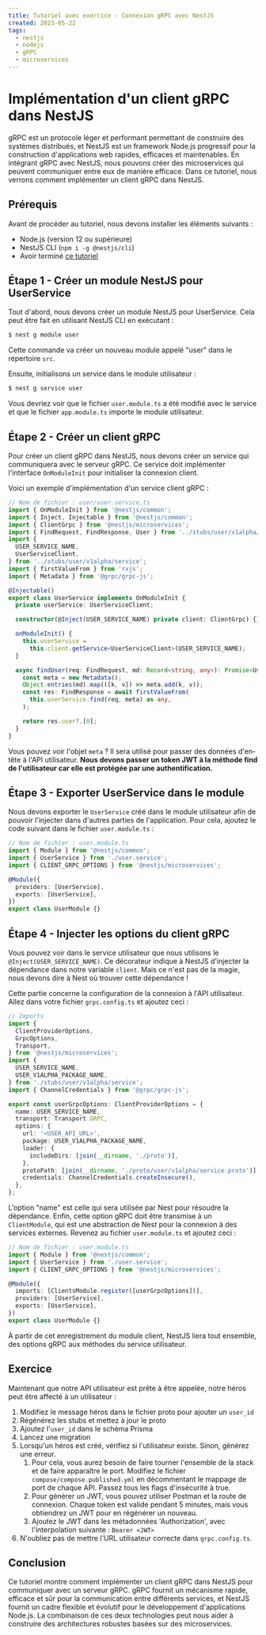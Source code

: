 ```yaml
---
title: Tutoriel avec exercice - Connexion gRPC avec NestJS
created: 2023-05-22
tags:
  - nestjs
  - nodejs
  - gRPC
  - microservices
---
```


# Implémentation d'un client gRPC dans NestJS

gRPC est un protocole léger et performant permettant de construire des systèmes distribués, et NestJS est un framework Node.js progressif pour la construction d'applications web rapides, efficaces et maintenables. En intégrant gRPC avec NestJS, nous pouvons créer des microservices qui peuvent communiquer entre eux de manière efficace. Dans ce tutoriel, nous verrons comment implémenter un client gRPC dans NestJS.

## Prérequis

Avant de procéder au tutoriel, nous devons installer les éléments suivants :

- Node.js (version 12 ou supérieure)
- NestJS CLI (`npm i -g @nestjs/cli`)
- Avoir terminé [ce tutoriel](/fr/microservices/1-nestjs-grpc)

## Étape 1 - Créer un module NestJS pour UserService

Tout d'abord, nous devons créer un module NestJS pour UserService. Cela peut être fait en utilisant NestJS CLI en exécutant :

```bash
$ nest g module user
```

Cette commande va créer un nouveau module appelé "user" dans le répertoire `src`.

Ensuite, initialisons un service dans le module utilisateur :
```bash
$ nest g service user
```

Vous devriez voir que le fichier `user.module.ts` a été modifié avec le service et que le fichier `app.module.ts` importe le module utilisateur.

## Étape 2 - Créer un client gRPC

Pour créer un client gRPC dans NestJS, nous devons créer un service qui communiquera avec le serveur gRPC. Ce service doit implémenter l'interface `OnModuleInit` pour initialiser la connexion client.

Voici un exemple d'implémentation d'un service client gRPC :

```typescript
// Nom de fichier : user/user.service.ts
import { OnModuleInit } from '@nestjs/common';
import { Inject, Injectable } from '@nestjs/common';
import { ClientGrpc } from '@nestjs/microservices';
import { FindRequest, FindResponse, User } from '../stubs/user/v1alpha/message';
import {
  USER_SERVICE_NAME,
  UserServiceClient,
} from '../stubs/user/v1alpha/service';
import { firstValueFrom } from 'rxjs';
import { Metadata } from '@grpc/grpc-js';

@Injectable()
export class UserService implements OnModuleInit {
  private userService: UserServiceClient;

  constructor(@Inject(USER_SERVICE_NAME) private client: ClientGrpc) {}

  onModuleInit() {
    this.userService =
      this.client.getService<UserServiceClient>(USER_SERVICE_NAME);
  }

  async findUser(req: FindRequest, md: Record<string, any>): Promise<User> {
    const meta = new Metadata();
    Object.entries(md).map(([k, v]) => meta.add(k, v));
    const res: FindResponse = await firstValueFrom(
      this.userService.find(req, meta) as any,
    );

    return res.user?.[0];
  }
}
```

Vous pouvez voir l'objet `meta` ? Il sera utilisé pour passer des données d'en-tête à l'API utilisateur. **Nous devons passer un token JWT à la méthode find de l'utilisateur car elle est protégée par une authentification.**

## Étape 3 - Exporter UserService dans le module

Nous devons exporter le `UserService` créé dans le module utilisateur afin de pouvoir l'injecter dans d'autres parties de l'application. Pour cela, ajoutez le code suivant dans le fichier `user.module.ts` :

```typescript
// Nom de fichier : user.module.ts
import { Module } from '@nestjs/common';
import { UserService } from './user.service';
import { CLIENT_GRPC_OPTIONS } from '@nestjs/microservices';

@Module({
  providers: [UserService],
  exports: [UserService],
})
export class UserModule {}
```


## Étape 4 - Injecter les options du client gRPC

Vous pouvez voir dans le service utilisateur que nous utilisons le `@Inject(USER_SERVICE_NAME)`. Ce décorateur indique à NestJS d'injecter la dépendance dans notre variable `client`. Mais ce n'est pas de la magie, nous devons dire à Nest où trouver cette dépendance !

Cette partie concerne la configuration de la connexion à l'API utilisateur. Allez dans votre fichier `grpc.config.ts` et ajoutez ceci :
```typescript
// Imports
import {
  ClientProviderOptions,
  GrpcOptions,
  Transport,
} from '@nestjs/microservices';
import {
  USER_SERVICE_NAME,
  USER_V1ALPHA_PACKAGE_NAME,
} from './stubs/user/v1alpha/service';
import { ChannelCredentials } from '@grpc/grpc-js';

export const userGrpcOptions: ClientProviderOptions = {
  name: USER_SERVICE_NAME,
  transport: Transport.GRPC,
  options: {
    url: '<USER_API_URL>',
    package: USER_V1ALPHA_PACKAGE_NAME,
    loader: {
      includeDirs: [join(__dirname, './proto')],
    },
    protoPath: [join(__dirname, './proto/user/v1alpha/service.proto')],
    credentials: ChannelCredentials.createInsecure(),
  },
};
```

L'option "name" est celle qui sera utilisée par Nest pour résoudre la dépendance. Enfin, cette option gRPC doit être transmise à un `ClientModule`, qui est une abstraction de Nest pour la connexion à des services externes. Revenez au fichier `user.module.ts` et ajoutez ceci :
```typescript
// Nom de fichier : user.module.ts
import { Module } from '@nestjs/common';
import { UserService } from './user.service';
import { CLIENT_GRPC_OPTIONS } from '@nestjs/microservices';

@Module({
  imports: [ClientsModule.register([userGrpcOptions])],
  providers: [UserService],
  exports: [UserService],
})
export class UserModule {}
```

À partir de cet enregistrement du module client, NestJS liera tout ensemble, des options gRPC aux méthodes du service utilisateur.

## Exercice

Maintenant que notre API utilisateur est prête à être appelée, notre héros peut être affecté à un utilisateur :
1. Modifiez le message héros dans le fichier proto pour ajouter un `user_id`
2. Régénérez les stubs et mettez à jour le proto
3. Ajoutez l'`user_id` dans le schéma Prisma
4. Lancez une migration
5. Lorsqu'un héros est créé, vérifiez si l'utilisateur existe. Sinon, générez une erreur.
   1. Pour cela, vous aurez besoin de faire tourner l'ensemble de la stack et de faire apparaître le port. Modifiez le fichier `compose/compose.published.yml` en décommentant le mappage de port de chaque API. Passez tous les flags d'insécurité à true.
   2. Pour générer un JWT, vous pouvez utiliser Postman et la route de connexion. Chaque token est valide pendant 5 minutes, mais vous obtiendrez un JWT pour en régénérer un nouveau. 
   3. Ajoutez le JWT dans les métadonnées 'Authorization', avec l'interpolation suivante : `Bearer <JWT>`
6. N'oubliez pas de mettre l'URL utilisateur correcte dans `grpc.config.ts`.

## Conclusion

Ce tutoriel montre comment implémenter un client gRPC dans NestJS pour communiquer avec un serveur gRPC. gRPC fournit un mécanisme rapide, efficace et sûr pour la communication entre différents services, et NestJS fournit un cadre flexible et évolutif pour le développement d'applications Node.js. La combinaison de ces deux technologies peut nous aider à construire des architectures robustes basées sur des microservices.